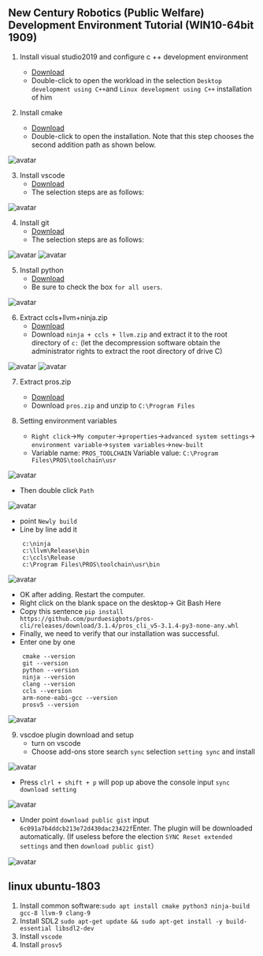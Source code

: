 ## New Century Robotics (Public Welfare) Development Environment Tutorial (WIN10-64bit 1909)
1. Install visual studio2019 and configure c ++ development environment
    - [Download](https://github.com/3038922/new_century_robotics/releases/download/v1.0/vs_community__1171082560.1567069112.exe)
    - Double-click to open the workload in the selection `Desktop development using C++`and `Linux development using C++` installation of him

2. Install cmake
    - [Download](https://github.com/3038922/new_century_robotics/releases/download/v1.0/cmake-3.16.2-win64-x64.msi)
    - Double-click to open the installation. Note that this step chooses the second addition path as shown below.

![avatar](./pic/1.cmake.jpg)

3. Install vscode
    - [Download](https://github.com/3038922/new_century_robotics/releases/download/v1.0/VSCodeUserSetup-x64-1.41.1.exe)
    - The selection steps are as follows:

![avatar](./pic/2.vscode.jpg)

4. Install git
    - [Download](https://github.com/3038922/new_century_robotics/releases/download/v1.0/Git-2.24.1.2-64-bit.exe)
    - The selection steps are as follows:

![avatar](./pic/3.git-1.jpg)
![avatar](./pic/3.git-2.jpg)

5. Install python
    - [Download](https://github.com/3038922/new_century_robotics/releases/download/v1.0/python-3.8.1-amd64.exe)
    - Be sure to check the box `for all users`.

![avatar](./pic/4.python.jpg)

6. Extract ccls+llvm+ninja.zip
    - [Download](https://github.com/3038922/new_century_robotics/releases/download/v1.0/ninja+ccls+llvm.zip)
    - Download `ninja + ccls + llvm.zip` and extract it to the root directory of `c:` (let the decompression software obtain the administrator rights to extract the root directory of drive C)

![avatar](./pic/5.ccls+llvm+ninja-1.jpg)
![avatar](./pic/5.ccls+llvm+ninja-2.jpg)

7. Extract pros.zip
    - [Download](https://github.com/3038922/new_century_robotics/releases/download/v1.0/PROS.zip)
    - Download `pros.zip` and unzip to `C:\Program Files`

8. Setting environment variables
    - `Right click`->`My computer`->`properties`->`advanced system settings`->` environment variable`->`system variables`->`new-built`
    - Variable name: `PROS_TOOLCHAIN` Variable value: `C:\Program Files\PROS\toolchain\usr` 

![avatar](./pic/7.环境变量-1.jpg)

- Then double click `Path`

![avatar](./pic/7.环境变量-2.jpg)

- point `Newly build`
- Line by line add it

```
    c:\ninja
    c:\llvm\Release\bin
    c:\ccls\Release
    c:\Program Files\PROS\toolchain\usr\bin
```

![avatar](./pic/7.环境变量-3.jpg)

- OK after adding. Restart the computer.
- Right click on the blank space on the desktop-> Git Bash Here
- Copy this sentence `pip install https://github.com/purduesigbots/pros-cli/releases/download/3.1.4/pros_cli_v5-3.1.4-py3-none-any.whl`
- Finally, we need to verify that our installation was successful.
- Enter one by one
```
    cmake --version
    git --version
    python --version
    ninja --version
    clang --version
    ccls --version
    arm-none-eabi-gcc --version
    prosv5 --version
```

![avatar](./pic/7.环境变量-4.jpg)

9. vscdoe plugin download and setup
    - turn on vscode
    - Choose add-ons store search `sync` selection `setting sync` and install

![avatar](./pic/8.vscode-1.jpg)

- Press  `clrl + shift + p` will pop up above the console input `sync download setting`

![avatar](./pic/8.vscode-2.jpg)

- Under point `download public gist` input `6c091a7b4ddcb213e72d430dac23422f`Enter. The plugin will be downloaded automatically. (If useless before the election `SYNC Reset extended settings` and then `download public gist`）

![avatar](./pic/8.vscode-3.jpg)

## linux ubuntu-1803

1. Install common software:`sudo apt install cmake python3 ninja-build gcc-8 llvm-9 clang-9`
2. Install SDL2 `sudo apt-get update && sudo apt-get install -y build-essential libsdl2-dev`
3. Install `vscode`
4. Install `prosv5`
